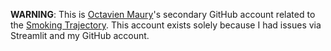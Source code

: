 **WARNING**: This is [Octavien Maury](https://github.com/OctavienMaury)'s secondary GitHub account related to the [Smoking Trajectory](https://github.com/OctavienMaury/SmokingTrajectory). This account exists solely because I had issues via Streamlit and my GitHub account.


